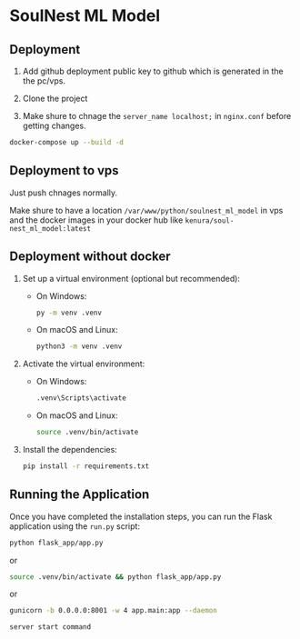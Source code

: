 # SoulNest ML Model

## Deployment

1. Add github deployment public key to github which is generated in the the pc/vps.

2. Clone the project

3. Make shure to chnage the `server_name localhost;` in `nginx.conf` before getting changes.

```bash
docker-compose up --build -d
```

## Deployment to vps

Just push chnages normally.

Make shure to have a location `/var/www/python/soulnest_ml_model` in vps and the docker images in your docker hub like `kenura/soul-nest_ml_model:latest`

## Deployment without docker

1. Set up a virtual environment (optional but recommended):

   - On Windows:

     ```bash
     py -m venv .venv
     ```

   - On macOS and Linux:

     ```bash
     python3 -m venv .venv
     ```

2. Activate the virtual environment:

   - On Windows:

     ```bash
     .venv\Scripts\activate
     ```

   - On macOS and Linux:

     ```bash
     source .venv/bin/activate
     ```

3. Install the dependencies:

   ```bash
   pip install -r requirements.txt
   ```

## Running the Application

Once you have completed the installation steps, you can run the Flask application using the `run.py` script:

```bash
python flask_app/app.py
```

or

```bash
source .venv/bin/activate && python flask_app/app.py
```

or

```bash
gunicorn -b 0.0.0.0:8001 -w 4 app.main:app --daemon

server start command
```
